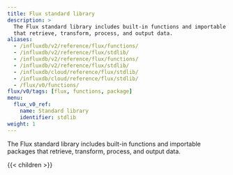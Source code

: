 ```yaml
---
title: Flux standard library
description: >
  The Flux standard library includes built-in functions and importable packages
  that retrieve, transform, process, and output data.
aliases:
  - /influxdb/v2/reference/flux/functions/
  - /influxdb/v2/reference/flux/stdlib/
  - /influxdb/v2/reference/flux/functions/
  - /influxdb/v2/reference/flux/stdlib/
  - /influxdb/cloud/reference/flux/stdlib/
  - /influxdb/cloud/reference/flux/stdlib/
  - /flux/v0/functions/
flux/v0/tags: [flux, functions, package]
menu:
  flux_v0_ref:
    name: Standard library
    identifier: stdlib
weight: 1
---
```


The Flux standard library includes built-in functions and importable packages
that retrieve, transform, process, and output data.

{{< children >}}
